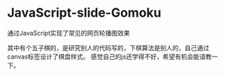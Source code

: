 ﻿# JavaScript-slide-Gomoku


通过JavaScript实现了常见的网页轮播图效果


其中有个五子棋的，是研究别人的代码写的，下棋算法是别人的，自己通过canvas标签设计了棋盘样式。
感觉自己的js还学得不好，希望有机会能请教一下。
